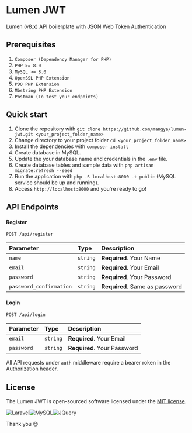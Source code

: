 # Lumen JWT

Lumen (v8.x) API boilerplate with JSON Web Token Authentication

## Prerequisites

1. ```Composer (Dependency Manager for PHP)```
2. ```PHP >= 8.0```
3. ```MySQL >= 8.0```
4. ```OpenSSL PHP Extension```
5. ```PDO PHP Extension```
6. ```Mbstring PHP Extension```
7. ```Postman (To test your endpoints)```

## Quick start

1. Clone the repository with `git clone https://github.com/mangya/lumen-jwt.git <your_project_folder_name>`
2. Change directory to your project folder `cd <your_project_folder_name>`
3. Install the dependencies with `composer install`
4. Create database in MySQL.
5. Update the your database name and credentials in the `.env` file.
6. Create database tables and sample data with `php artisan migrate:refresh --seed`
7. Run the application with `php -S localhost:8000 -t public` (MySQL service should be up and running).
8. Access `http://localhost:8000` and you're ready to go!

## API Endpoints

#### Register
```http
POST /api/register
```
| Parameter | Type | Description |
| :--- | :--- | :--- |
| `name` | `string` | **Required**. Your Name |
| `email` | `string` | **Required**. Your Email |
| `password` | `string` | **Required**. Your Password |
| `password_confirmation` | `string` | **Required**. Same as password |

#### Login
```http
POST /api/login
```
| Parameter | Type | Description |
| :--- | :--- | :--- |
| `email` | `string` | **Required**. Your Email |
| `password` | `string` | **Required**. Your Password |

All API requests under `auth` middleware require a bearer roken in the Authorization header.

## License

The Lumen JWT is open-sourced software licensed under the [MIT license](https://opensource.org/licenses/MIT).

<img alt="Laravel" src="https://img.shields.io/badge/lumen-%23FF2D20.svg?&style=for-the-badge&logo=lumen&logoColor=white"/><img alt="MySQL" src="https://img.shields.io/badge/MySQL-00000F?style=for-the-badge&logo=mysql&logoColor=white"/><img alt="JQuery" src="https://img.shields.io/badge/jQuery-0769AD?style=for-the-badge&logo=jquery&logoColor=white"/>

Thank you 😊
